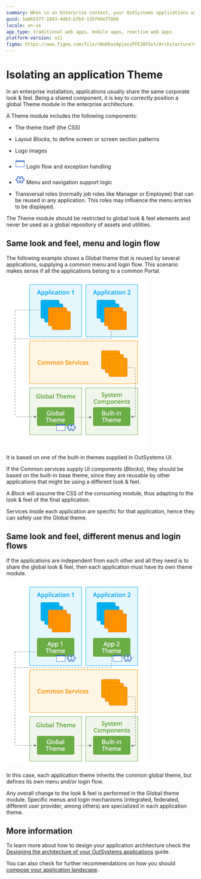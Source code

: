 ```yaml
---
summary: When in an Enterprise context, your OutSystems applications will most likely share visual elements such as common look & feel, menus and login flows.
guid: 5a065377-1843-4d63-b7b9-135f9de77886
locale: en-us
app_type: traditional web apps, mobile apps, reactive web apps
platform-version: o11
figma: https://www.figma.com/file/rNoKkusApjxcsPFE38FGvt/Architecture?node-id=1343:653
---
```


# Isolating an application Theme

In an enterprise installation, applications usually share the same corporate look & feel. Being a shared component, it is key to correctly position a global Theme module in the enterprise architecture.

A Theme module includes the following components:

* The theme itself (the CSS)

* Layout *Blocks,* to define screen or screen section patterns

* Logo images

* ![Diagram illustrating login flow and exception handling components in an application theme.](images/isolating-app-theme_0.png "Login Flow and Exception Handling Components") Login flow and exception handling

* ![Diagram showing menu and navigation support logic within an application theme.](images/isolating-app-theme_1.png "Menu and Navigation Support Logic") Menu and navigation support logic

* Transversal roles (normally job roles like Manager or Employee) that can be reused in any application. This roles may influence the menu entries to be displayed.

<div class="warning" markdown="1">

The Theme module should be restricted to global look & feel elements and never be used as a global repository of assets and utilities.

</div>

## Same look and feel, menu and login flow

The following example shows a Global theme that is reused by several applications, supplying a common menu and login flow. This scenario makes sense if all the applications belong to a common Portal.

![Architecture diagram depicting global theme reuse across multiple applications, with common services and system components.](images/isolating-app-theme_2.png "Global Theme Reuse Across Applications")

It is based on one of the built-in themes supplied in OutSystems UI.

If the Common services supply UI components (*Blocks*), they should be based on the built-in base theme, since they are reusable by other applications that might be using a different look & feel.

A *Block* will assume the CSS of the consuming module, thus adapting to the look & feel of the final application.

Services inside each application are specific for that application, hence they can safely use the Global theme.

## Same look and feel, different menus and login flows

If the applications are independent from each other and all they need is to share the global look & feel, then each application must have its own theme module.

![Architecture diagram showing independent application themes inheriting from a global theme, with separate app themes and common services.](images/isolating-app-theme_3.png "Independent Application Themes Inheriting Global Theme")

In this case, each application theme inherits the common global theme, but defines its own menu and/or login flow.

Any overall change to the look & feel is performed in the Global theme module. Specific menus and login mechanisms (integrated, federated, different user provider, among others) are specialized in each application theme.

## More information

To learn more about how to design your application architecture check the [Designing the architecture of your OutSystems applications](../intro.md) guide.

You can also check for further recommendations on how you should [compose your application landscape](06-app-composition.md).
